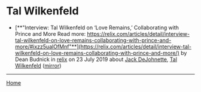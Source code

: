 # Tal Wilkenfeld

 - [**"Interview: Tal Wilkenfeld on ‘Love Remains,’ Collaborating with Prince and More  Read more: https://relix.com/articles/detail/interview-tal-wilkenfeld-on-love-remains-collaborating-with-prince-and-more/#ixzz5ualOfMnf"**](https://relix.com/articles/detail/interview-tal-wilkenfeld-on-love-remains-collaborating-with-prince-and-more/) by Dean Budnick in [relix](https://relix.com/) on 23 July 2019 about [Jack DeJohnette](https://bjmdotnet.github.io/pr1nc3/topics/jack-dejohnette/), [Tal Wilkenfeld](https://bjmdotnet.github.io/pr1nc3/topics/tal-wilkenfeld/) ([mirror](https://web.archive.org/web/*/https://relix.com/articles/detail/interview-tal-wilkenfeld-on-love-remains-collaborating-with-prince-and-more/))

----

[Home](../)
